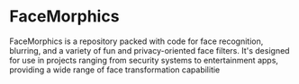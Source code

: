 # FaceMorphics
FaceMorphics is a repository packed with code for face recognition, blurring, and a variety of fun and privacy-oriented face filters. It's designed for use in projects ranging from security systems to entertainment apps, providing a wide range of face transformation capabilitie

